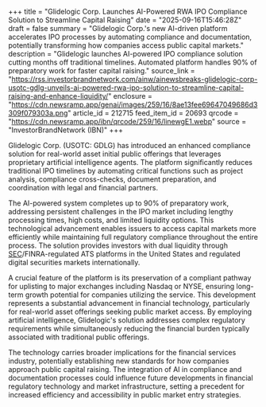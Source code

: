 +++
title = "Glidelogic Corp. Launches AI-Powered RWA IPO Compliance Solution to Streamline Capital Raising"
date = "2025-09-16T15:46:28Z"
draft = false
summary = "Glidelogic Corp.'s new AI-driven platform accelerates IPO processes by automating compliance and documentation, potentially transforming how companies access public capital markets."
description = "Glidelogic launches AI-powered IPO compliance solution cutting months off traditional timelines. Automated platform handles 90% of preparatory work for faster capital raising."
source_link = "https://rss.investorbrandnetwork.com/ainw/ainewsbreaks-glidelogic-corp-usotc-gdlg-unveils-ai-powered-rwa-ipo-solution-to-streamline-capital-raising-and-enhance-liquidity/"
enclosure = "https://cdn.newsramp.app/genai/images/259/16/8ae13fee69647049686d3309f079303a.png"
article_id = 212715
feed_item_id = 20693
qrcode = "https://cdn.newsramp.app/ibn/qrcode/259/16/linewgE1.webp"
source = "InvestorBrandNetwork (IBN)"
+++

<p>Glidelogic Corp. (USOTC: GDLG) has introduced an enhanced compliance solution for real-world asset initial public offerings that leverages proprietary artificial intelligence agents. The platform significantly reduces traditional IPO timelines by automating critical functions such as project analysis, compliance cross-checks, document preparation, and coordination with legal and financial partners.</p><p>The AI-powered system completes up to 90% of preparatory work, addressing persistent challenges in the IPO market including lengthy processing times, high costs, and limited liquidity options. This technological advancement enables issuers to access capital markets more efficiently while maintaining full regulatory compliance throughout the entire process. The solution provides investors with dual liquidity through <a href="https://www.sec.gov" rel="nofollow" target="_blank">SEC</a>/FINRA-regulated ATS platforms in the United States and regulated digital securities markets internationally.</p><p>A crucial feature of the platform is its preservation of a compliant pathway for uplisting to major exchanges including Nasdaq or NYSE, ensuring long-term growth potential for companies utilizing the service. This development represents a substantial advancement in financial technology, particularly for real-world asset offerings seeking public market access. By employing artificial intelligence, Glidelogic's solution addresses complex regulatory requirements while simultaneously reducing the financial burden typically associated with traditional public offerings.</p><p>The technology carries broader implications for the financial services industry, potentially establishing new standards for how companies approach public capital raising. The integration of AI in compliance and documentation processes could influence future developments in financial regulatory technology and market infrastructure, setting a precedent for increased efficiency and accessibility in public market entry strategies.</p>
